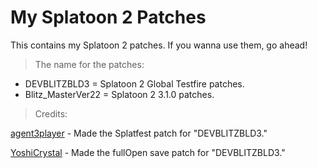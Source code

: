 # My Splatoon 2 Patches 
This contains my Splatoon 2 patches. If you wanna use them, go ahead!

> The name for the patches:
- DEVBLITZBLD3 = Splatoon 2 Global Testfire patches.
- Blitz_MasterVer22 = Splatoon 2 3.1.0 patches.

> Credits:

[agent3player](https://x.com/3_player95950) - Made the Splatfest patch for "DEVBLITZBLD3."

[YoshiCrystal](https://github.com/YoshiCrystal9) - Made the fullOpen save patch for "DEVBLITZBLD3."
